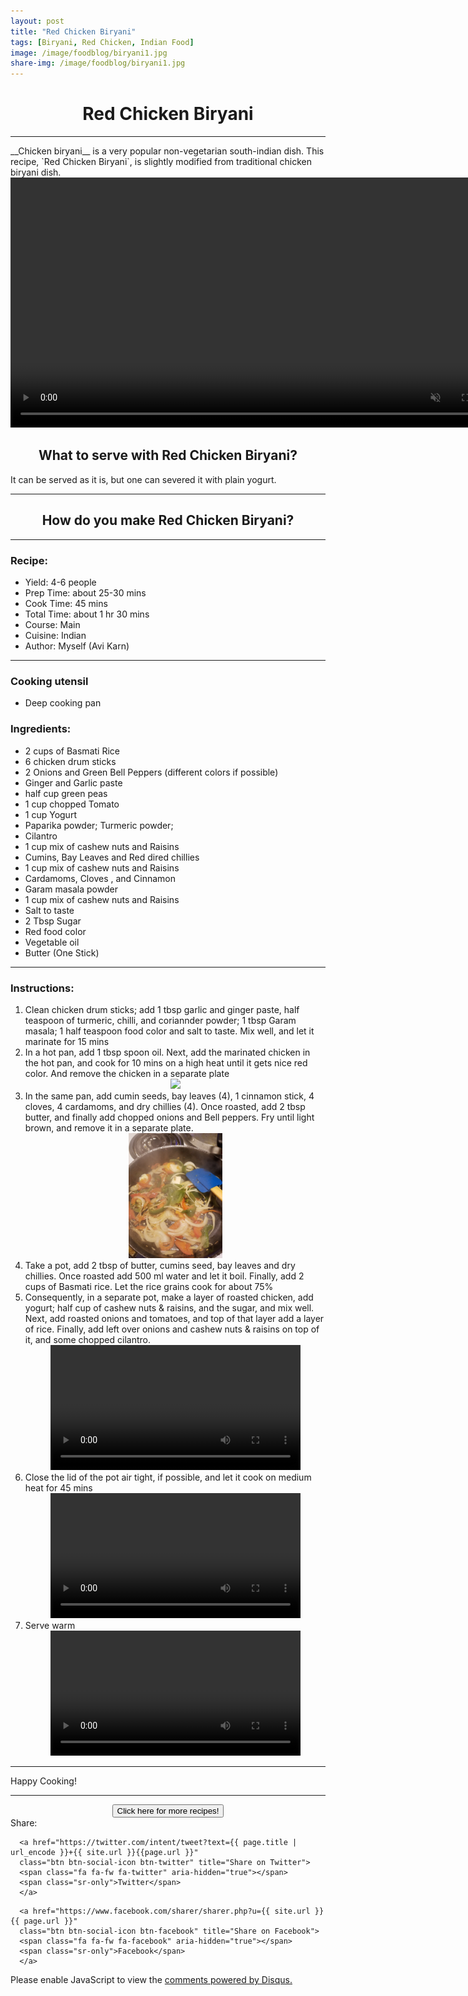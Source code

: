 ```yaml
---
layout: post
title: "Red Chicken Biryani"
tags: [Biryani, Red Chicken, Indian Food]
image: /image/foodblog/biryani1.jpg
share-img: /image/foodblog/biryani1.jpg 
---
```


<center><h1> Red Chicken Biryani </h1> </center>
<hr>
__Chicken biryani__ is a very popular non-vegetarian south-indian dish. This recipe, `Red Chicken Biryani`, is slightly modified from traditional chicken biryani dish.
  <center>
  <video width="auto" height="400" autoplay loop muted playsinline>
  <source src="/vid/biryani_vid3.mp4" type="video/mp4">
  Your browser does not support the video tag.
  </video>
  </center>
  
  
<center><h2> What to serve with Red Chicken Biryani?</h2> </center>
It can be served as it is, but one can severed it with plain yogurt.
<hr>

<center><h2> How do you make Red Chicken Biryani?</h2></center>

<hr>

<h3> Recipe: </h3>

<ul>
  <li> Yield: 4-6 people </li>
  <li> Prep Time: about 25-30 mins </li>
  <li> Cook Time: 45 mins </li>
  <li> Total Time:  about 1 hr 30 mins</li>
  <li> Course:  Main</li>
  <li> Cuisine: Indian  </li>
  <li> Author: Myself (Avi Karn) </li>
</ul>
<hr>

<h3> Cooking utensil</h3>
<ul>
  <li> Deep cooking pan </li>
</ul>
<script type="text/javascript">
amzn_assoc_placement = "adunit0";
amzn_assoc_tracking_id = "aviamazon6-20";
amzn_assoc_ad_mode = "search";
amzn_assoc_ad_type = "smart";
amzn_assoc_marketplace = "amazon";
amzn_assoc_region = "US";
amzn_assoc_default_search_phrase = "deep cooking pan";
amzn_assoc_default_category = "All";
amzn_assoc_linkid = "56ea1dc16000814cec969f38e515eaf3";
amzn_assoc_search_bar = "true";
amzn_assoc_search_bar_position = "top";
amzn_assoc_title = "Shop Related Products";
</script>
<script src="//z-na.amazon-adsystem.com/widgets/onejs?MarketPlace=US"></script>

<h3> Ingredients: </h3>

<ul>
  <li> 2 cups of Basmati Rice </li>
  <li> 6 chicken drum sticks </li>
    <li> 2 Onions and Green Bell Peppers (different colors if possible) </li>
    <li> Ginger and Garlic paste </li>
    <li> half cup green peas </li>
    <li> 1 cup chopped Tomato </li>
    <li> 1 cup Yogurt </li>
    <li> Paparika powder; Turmeric powder;  </li>
    <li> Cilantro </li>
    <li> 1 cup mix of cashew nuts and Raisins </li>
    <li> Cumins, Bay Leaves and Red dired chillies</li>
    <li> 1 cup mix of cashew nuts and Raisins </li>
    <li> Cardamoms, Cloves , and Cinnamon  </li>
    <li> Garam masala powder </li>
    <li> 1 cup mix of cashew nuts and Raisins </li>
    <li> Salt to taste </li>
    <li> 2 Tbsp Sugar </li>
    <li> Red food color </li>
    <li> Vegetable oil </li>
    <li> Butter (One Stick) </li>
</ul>
<hr>

<h3> Instructions:</h3>

<ol>
  <li> Clean chicken drum sticks; add 1 tbsp garlic and ginger paste, half teaspoon of turmeric, chilli, and coriannder powder; 1 tbsp Garam masala; 1 half teaspoon food color and salt to taste. Mix well, and let it marinate for 15 mins </li>
  <li> In a hot pan, add 1 tbsp spoon oil. Next, add the marinated chicken in the hot pan, and cook for 10 mins on a high heat until it gets nice red color. And remove the chicken in a separate plate</li>
  
  <center><img src="/image/foodblog/biryani2.jpg" width="auto" height="200" class="img-thumbnail"></center>
  
  <li> In the same pan, add cumin seeds, bay leaves (4), 1 cinnamon stick, 4 cloves, 4 cardamoms, and dry chillies (4). Once roasted, add 2 tbsp butter, and finally add chopped onions and Bell peppers. Fry until light brown, and remove it in a separate plate. </li>
  
  <center><img src="/image/foodblog/biryani3.jpg" width="auto" height="200" class="img-thumbnail"> </center>
  <li> Take a pot, add 2 tbsp of butter, cumins seed, bay leaves and dry chillies. Once roasted add 500 ml water and let it boil. Finally, add 2 cups of Basmati rice. Let the rice grains cook for about 75%</li>

  <li> Consequently, in a separate pot, make a layer of roasted chicken, add yogurt; half cup of cashew nuts & raisins, and the sugar, and mix well. Next, add roasted onions and tomatoes, and top of that layer add a layer of rice. Finally, add left over onions and cashew nuts & raisins on top of it, and some chopped cilantro.</li>
  <center>
  <video width="auto" height="200" controls>
  <source src="/vid/biryani_vid1.mp4" type="video/mp4">
  Your browser does not support the video tag.
  </video>
  </center>
  <li> Close the lid of the pot air tight, if possible, and let it cook on medium heat for 45 mins </li>
  <center>
  <video width="auto" height="200" controls>
  <source src="/vid/biryani_vid2.mp4" type="video/mp4">
  Your browser does not support the video tag.
  </video>
  </center>
  <li> Serve warm </li>
    <center>
  <video width="auto" height="200" controls>
  <source src="/vid/biryani_vid3.mp4" type="video/mp4">
  Your browser does not support the video tag.
  </video>
  </center>
</ol>
<hr>
<p> Happy Cooking! </p>

<hr>
<center>
<form>
<input class="MyButton" type="button" value="Click here for more recipes!" onclick="window.location.href='https://avikarn.com/foodblog/'" />
</form>
</center>


<!--- Sharing ----------------------------------->
<section id = "social-share-section">
  <span class="sr-only">Share: </span>

  
<!--- Share on Twitter -->
      <a href="https://twitter.com/intent/tweet?text={{ page.title | url_encode }}+{{ site.url }}{{page.url }}"
      class="btn btn-social-icon btn-twitter" title="Share on Twitter">
      <span class="fa fa-fw fa-twitter" aria-hidden="true"></span>
      <span class="sr-only">Twitter</span>
      </a>

<!--- Share on Facebook -->
      <a href="https://www.facebook.com/sharer/sharer.php?u={{ site.url }}{{ page.url }}"
      class="btn btn-social-icon btn-facebook" title="Share on Facebook">
      <span class="fa fa-fw fa-facebook" aria-hidden="true"></span>
      <span class="sr-only">Facebook</span>
      </a>
</section>

  
<div class="disqus-comments">
          
<div class="comments">
    <div id="disqus_thread"></div>
    <script type="text/javascript">
        var disqus_shortname = 'avikarn';
            var url_parts = window.location.href.split("?");
            url_parts = url_parts[0].split("#");
            disqus_url = url_parts[0];
            disqus_url = disqus_url.replace(/(\/)*$/, "/");
            disqus_url = disqus_url.replace(/https:\/\//, "http:\/\/");
            if (disqus_url.substr(-9) == "projects/") {
                disqus_url = disqus_url.substr(0, disqus_url.length - 1);
            }

        (function() {
            var dsq = document.createElement('script'); dsq.type = 'text/javascript'; dsq.async = true;
            dsq.src = '//' + disqus_shortname + '.disqus.com/embed.js';
            (document.getElementsByTagName('head')[0] || document.getElementsByTagName('body')[0]).appendChild(dsq);
        })();
  </script>
    <noscript>Please enable JavaScript to view the <a href="https://disqus.com/?ref_noscript">comments powered by Disqus.</a></noscript>
  </div>
</div>

<!-- Global site tag (gtag.js) - Google Analytics -->
<script async src="https://www.googletagmanager.com/gtag/js?id=UA-123359651-1"></script>
<script>
  window.dataLayer = window.dataLayer || [];
  function gtag(){dataLayer.push(arguments);}
  gtag('js', new Date());
  gtag('config', 'UA-123359651-1');
</script>

<script async src="//pagead2.googlesyndication.com/pagead/js/adsbygoogle.js"></script>
<script>
  (adsbygoogle = window.adsbygoogle || []).push({
    google_ad_client: "ca-pub-5126027065024936",
    enable_page_level_ads: true
  });
</script>
